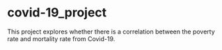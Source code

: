 # covid-19_project
This project explores whether there is a correlation between the poverty rate and mortality rate from Covid-19.
